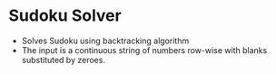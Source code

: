 # Sudoku Solver

- Solves Sudoku using backtracking algorithm
- The input is a continuous string of numbers row-wise with blanks substituted by zeroes.
